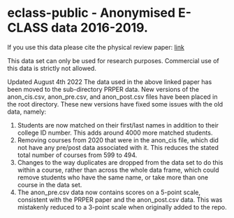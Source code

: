 # eclass-public - Anonymised E-CLASS data 2016-2019.

If you use this data please cite the physical review paper: [link]()

This data set can only be used for research purposes. Commercial use of this data is strictly not allowed.

Updated August 4th 2022
The data used in the above linked paper has been moved to the sub-directory PRPER data.
New versions of the anon_cis.csv, anon_pre.csv, and anon_post.csv files have been placed in the root directory. These new versions have fixed some issues with the old data, namely:
1. Students are now matched on their first/last names in addition to their college ID number. This adds around 4000 more matched students.
2. Removing courses from 2020 that were in the anon_cis file, which did not have any pre/post data associated with it. This reduces the stated total number of courses from 599 to 494.
3. Changes to the way duplicates are dropped from the data set to do this within a course, rather than across the whole data frame, which could remove students who have the same name, or take more than one course in the data set.
4. The anon_pre.csv data now contains scores on a 5-point scale, consistent with the PRPER paper and the anon_post.csv data. This was mistakenly reduced to a 3-point scale when originally added to the repo.
